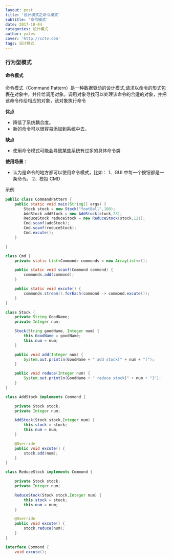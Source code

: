 ```yaml
---
layout: post
title: '设计模式之命令模式'
subtitle: '命令模式'
date: 2017-10-04
categories: 设计模式
author: yates
cover: 'http://cctv.com'
tags: 设计模式
---
```


### 行为型模式
#### 命令模式
命令模式（Command Pattern）是一种数据驱动的设计模式,请求以命令的形式包裹在对象中，并传给调用对象。调用对象寻找可以处理该命令的合适的对象，并把该命令传给相应的对象，该对象执行命令

**优点** 

- 降低了系统耦合度。
- 新的命令可以很容易添加到系统中去。

**缺点**

- 使用命令模式可能会导致某些系统有过多的具体命令类

**使用场景**：  

- 认为是命令的地方都可以使用命令模式，比如： 1、GUI 中每一个按钮都是一条命令。 2、模拟 CMD



示例
```java
public class CommandPattern {
    public static void main(String[] args) {
        Stock stock = new Stock("footBall",100);
        AddStock addStock = new AddStock(stock,23);
        ReduceStock reduceStock = new ReduceStock(stock,121);
        Cmd.scanf(addStock);
        Cmd.scanf(reduceStock);
        Cmd.excute();
    }

}

class Cmd {
    private static List<Commond> commonds = new ArrayList<>();

    public static void scanf(Commond commond) {
        commonds.add(commond);
    }

    public static void excute() {
        commonds.stream().forEach(commond -> commond.excute());
    }
}

class Stock {
    private String GoodName;
    private Integer num;

    Stock(String goodName, Integer num) {
        this.GoodName = goodName;
        this.num = num;
    }

    public void add(Integer num) {
        System.out.println(GoodName + " add stock[" + num + "]");
    }

    public void reduce(Integer num) {
        System.out.println(GoodName + " reduce stock[" + num + "]");
    }
}

class AddStock implements Commond {

    private Stock stock;
    private Integer num;

    AddStock(Stock stock,Integer num) {
        this.stock = stock;
        this.num = num;
    }

    @Override
    public void excute() {
        stock.add(num);
    }
}

class ReduceStock implements Commond {

    private Stock stock;
    private Integer num;

    ReduceStock(Stock stock,Integer num) {
        this.stock = stock;
        this.num = num;
    }

    @Override
    public void excute() {
        stock.reduce(num);
    }
}

interface Commond {
    void excute();

```